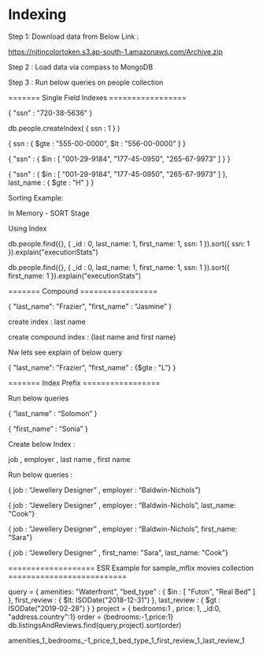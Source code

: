 # Indexing

Step 1: Download data from Below Link :

https://nitincolortoken.s3.ap-south-1.amazonaws.com/Archive.zip

Step 2 : Load data via compass to MongoDB

Step 3 : Run below queries on people collection

======= Single Field Indexes =================

{ "ssn" : "720-38-5636" }

db.people.createIndex( { ssn : 1 } )

{ ssn : { $gte : "555-00-0000", $lt : "556-00-0000" } }

{ "ssn" : { $in : [ "001-29-9184", "177-45-0950", "265-67-9973" ] } }

{ "ssn" : { $in : [ "001-29-9184", "177-45-0950", "265-67-9973" ] }, last_name : { $gte : "H" } }

Sorting Example:

In Memory - SORT Stage

Using Index

db.people.find({}, { _id : 0, last_name: 1, first_name: 1, ssn: 1 }).sort({ ssn: 1 }).explain("executionStats")

db.people.find({}, { _id : 0, last_name: 1, first_name: 1, ssn: 1 }).sort({ first_name: 1 }).explain("executionStats")


======= Compound =================

{ "last_name": "Frazier", "first_name" : "Jasmine” }

create index : last name 

create compound index : (last name and first name)

Nw lets see explain of below query

{ "last_name": "Frazier", "first_name" : {$gte : "L"} }

======= Index Prefix =================

Run below queries

{ “last_name” : “Solomon” }

{ “first_name” : “Sonia” }


Create below Index :

job , employer , last name , first name

Run below queries :

{ job : “Jewellery Designer” , employer : “Baldwin-Nichols”}

{ job : “Jewellery Designer” , employer : “Baldwin-Nichols”, last_name: "Cook"}

{ job : “Jewellery Designer” , employer : “Baldwin-Nichols”, first_name: "Sara"}

{ job : “Jewellery Designer” , first_name: "Sara", last_name: "Cook"}


===================  ESR Example for sample_mflix movies collection ==========================


query = { amenities: "Waterfront",
  "bed_type" : { $in : [ "Futon", "Real Bed" ] },
  first_review : { $lt: ISODate("2018-12-31") },
  last_review : { $gt : ISODate("2019-02-28") } 
}
project = { bedrooms:1 , price: 1, _id:0, "address.country":1}
order = {bedrooms:-1,price:1}
db.listingsAndReviews.find(query,project).sort(order)

amenities_1_bedrooms_-1_price_1_bed_type_1_first_review_1_last_review_1


